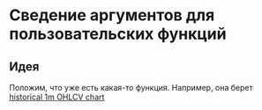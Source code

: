 # Сведение аргументов для пользовательских функций

## Идея

Положим, что уже есть какая-то функция. Например, она берет [historical 1m OHLCV chart]

```js

```

[historical 1m OHLCV chart]: https://cex.io/rest-api#historical-1m-ohlcv-chart